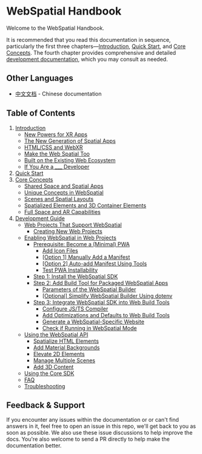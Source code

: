 # WebSpatial Handbook

Welcome to the WebSpatial Handbook.

It is recommended that you read this documentation in sequence, particularly the first three chapters—[Introduction](introduction/README.md), [Quick Start](quick-start/README.md), and [Core Concepts](core-concepts/README.md). The fourth chapter provides comprehensive and detailed [development documentation](development-guide/README.md), which you may consult as needed.

## Other Languages

- [中文文档](../zh/README.md) - Chinese documentation

## Table of Contents

1. [Introduction](introduction/README.md)
	- [New Powers for XR Apps](introduction/new-powers-for-xr-apps.md)
	- [The New Generation of Spatial Apps](introduction/the-new-generations-of-spatial-apps.md)
	- [HTML/CSS and WebXR](introduction/html-css-and-webxr.md)
	- [Make the Web Spatial Too](introduction/make-the-web-spatial-too.md)
	- [Built on the Existing Web Ecosystem](introduction/built-on-the-existing-web-ecosystem.md)
	- [If You Are a ___ Developer](introduction/if-you-are-a-developer.md)
2. [Quick Start](quick-start/README.md)
3. [Core Concepts](core-concepts/README.md)
	- [Shared Space and Spatial Apps](core-concepts/shared-space-and-spatial-apps.md)
	- [Unique Concepts in WebSpatial](core-concepts/unique-concepts-in-webspatial.md)
	- [Scenes and Spatial Layouts](core-concepts/scenes-and-spatial-layouts.md)
	- [Spatialized Elements and 3D Container Elements](core-concepts/spatialized-elements-and-3d-container-elements.md)
	- [Full Space and AR Capabilities](core-concepts/full-space-and-ar-capabilities.md)
4. [Development Guide](development-guide/README.md)
	- [Web Projects That Support WebSpatial](development-guide/web-projects-that-support-webspatial/README.md)
	  - [Creating New Web Projects](development-guide/web-projects-that-support-webspatial/creating-new-web-projects.md)
	- [Enabling WebSpatial in Web Projects](development-guide/enabling-webspatial-in-web-projects/README.md)
	  - [Prerequisite: Become a (Minimal) PWA](development-guide/enabling-webspatial-in-web-projects/prerequisite-become-a-minimal-pwa.md)
	    - [Add Icon Files](development-guide/enabling-webspatial-in-web-projects/add-icon-files.md)
	    - [[Option 1] Manually Add a Manifest](development-guide/enabling-webspatial-in-web-projects/option-1-manually-add-a-manifest.md)
	    - [[Option 2] Auto-add Manifest Using Tools](development-guide/enabling-webspatial-in-web-projects/option-2-auto-add-manifest-using-tools.md)
	    - [Test PWA Installability](development-guide/enabling-webspatial-in-web-projects/test-pwa-installability.md)
	  - [Step 1: Install the WebSpatial SDK](development-guide/enabling-webspatial-in-web-projects/step-1-install-the-webspatial-sdk.md)
	  - [Step 2: Add Build Tool for Packaged WebSpatial Apps](development-guide/enabling-webspatial-in-web-projects/step-2-add-build-tool-for-packaged-webspatial-apps.md)
	    - [Parameters of the WebSpatial Builder](development-guide/enabling-webspatial-in-web-projects/parameters-of-the-webspatial-builder.md)
	    - [[Optional] Simplify WebSpatial Builder Using dotenv](development-guide/enabling-webspatial-in-web-projects/optional-simplify-webspatial-builder-using-dotenv.md)
	  - [Step 3: Integrate WebSpatial SDK into Web Build Tools](development-guide/enabling-webspatial-in-web-projects/step-3-integrate-webspatial-sdk-into-web-build-tools.md)
	    - [Configure JS/TS Compiler](development-guide/enabling-webspatial-in-web-projects/configure-js-ts-compiler.md)
	    - [Add Optimizations and Defaults to Web Build Tools](development-guide/enabling-webspatial-in-web-projects/add-optimizations-and-defaults-to-web-build-tools.md)
	    - [Generate a WebSpatial-Specific Website](development-guide/enabling-webspatial-in-web-projects/generate-a-webspatial-specific-website.md)
	    - [Check if Running in WebSpatial Mode](development-guide/enabling-webspatial-in-web-projects/check-if-running-in-webspatial-mode.md)
	- [Using the WebSpatial API](development-guide/using-the-webspatial-api/README.md)
	  - [Spatialize HTML Elements](development-guide/using-the-webspatial-api/spatialize-html-elements.md)
	  - [Add Material Backgrounds](development-guide/using-the-webspatial-api/add-material-backgrounds.md)
	  - [Elevate 2D Elements](development-guide/using-the-webspatial-api/elevate-2d-elements.md)
	  - [Manage Multiple Scenes](development-guide/using-the-webspatial-api/manage-multiple-scenes.md)
	  - [Add 3D Content](development-guide/using-the-webspatial-api/add-3d-content.md)
	- [Using the Core SDK](development-guide/using-the-core-sdk/README.md)
	- [FAQ](faq.md)
	- [Troubleshooting](troubleshooting.md)

## Feedback & Support

If you encounter any issues within the documentation or or can't find answers in it, feel free to open an issue in this repo, we'll get back to you as soon as possible. We also use these issue discussions to help improve the docs. You're also welcome to send a PR directly to help make the documentation better.
